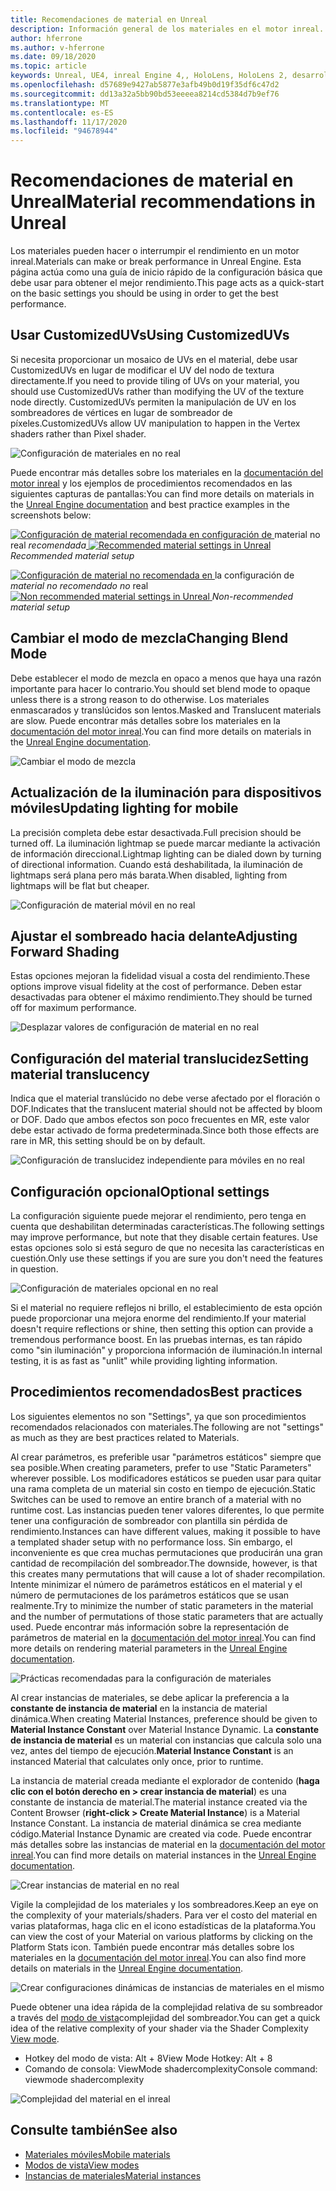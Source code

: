 ```yaml
---
title: Recomendaciones de material en Unreal
description: Información general de los materiales en el motor inreal.
author: hferrone
ms.author: v-hferrone
ms.date: 09/18/2020
ms.topic: article
keywords: Unreal, UE4, inreal Engine 4,, HoloLens, HoloLens 2, desarrollo, materiales, documentación, guías, características, hologramas, desarrollo de juegos, auriculares de realidad mixta, auriculares de realidad mixta de Windows, auriculares de realidad virtual
ms.openlocfilehash: d57689e9427ab5877e3afb49b0d19f35df6c47d2
ms.sourcegitcommit: dd13a32a5bb90bd53eeeea8214cd5384d7b9ef76
ms.translationtype: MT
ms.contentlocale: es-ES
ms.lasthandoff: 11/17/2020
ms.locfileid: "94678944"
---
```

# <a name="material-recommendations-in-unreal"></a><span data-ttu-id="4856c-104">Recomendaciones de material en Unreal</span><span class="sxs-lookup"><span data-stu-id="4856c-104">Material recommendations in Unreal</span></span>

<span data-ttu-id="4856c-105">Los materiales pueden hacer o interrumpir el rendimiento en un motor inreal.</span><span class="sxs-lookup"><span data-stu-id="4856c-105">Materials can make or break performance in Unreal Engine.</span></span> <span data-ttu-id="4856c-106">Esta página actúa como una guía de inicio rápido de la configuración básica que debe usar para obtener el mejor rendimiento.</span><span class="sxs-lookup"><span data-stu-id="4856c-106">This page acts as a quick-start on the basic settings you should be using in order to get the best performance.</span></span>

## <a name="using-customizeduvs"></a><span data-ttu-id="4856c-107">Usar CustomizedUVs</span><span class="sxs-lookup"><span data-stu-id="4856c-107">Using CustomizedUVs</span></span>

<span data-ttu-id="4856c-108">Si necesita proporcionar un mosaico de UVs en el material, debe usar CustomizedUVs en lugar de modificar el UV del nodo de textura directamente.</span><span class="sxs-lookup"><span data-stu-id="4856c-108">If you need to provide tiling of UVs on your material, you should use CustomizedUVs rather than modifying the UV of the texture node directly.</span></span> <span data-ttu-id="4856c-109">CustomizedUVs permiten la manipulación de UV en los sombreadores de vértices en lugar de sombreador de píxeles.</span><span class="sxs-lookup"><span data-stu-id="4856c-109">CustomizedUVs allow UV manipulation to happen in the Vertex shaders rather than Pixel shader.</span></span> 

![Configuración de materiales en no real](images/unreal-materials-img-01c.png)

<span data-ttu-id="4856c-111">Puede encontrar más detalles sobre los materiales en la [documentación del motor inreal](https://docs.unrealengine.com/Platforms/Mobile/Materials/index.html) y los ejemplos de procedimientos recomendados en las siguientes capturas de pantallas:</span><span class="sxs-lookup"><span data-stu-id="4856c-111">You can find more details on materials in the [Unreal Engine documentation](https://docs.unrealengine.com/Platforms/Mobile/Materials/index.html) and best practice examples in the screenshots below:</span></span>

<span data-ttu-id="4856c-112">[ ![ Configuración de material recomendada en configuración ](images/unreal-materials-img-01.png) de ](images/unreal-materials-img-01.png#lightbox)material no real 
 *recomendada*</span><span class="sxs-lookup"><span data-stu-id="4856c-112">[ ![Recommended material settings in Unreal](images/unreal-materials-img-01.png) ](images/unreal-materials-img-01.png#lightbox)
*Recommended material setup*</span></span>

<span data-ttu-id="4856c-113">[ ![ Configuración de material no recomendada en ](images/unreal-materials-img-01b.png) ](images/unreal-materials-img-01b.png#lightbox)la configuración de 
 *material no recomendado no* real</span><span class="sxs-lookup"><span data-stu-id="4856c-113">[ ![Non recommended material settings in Unreal](images/unreal-materials-img-01b.png) ](images/unreal-materials-img-01b.png#lightbox)
*Non-recommended material setup*</span></span>

## <a name="changing-blend-mode"></a><span data-ttu-id="4856c-114">Cambiar el modo de mezcla</span><span class="sxs-lookup"><span data-stu-id="4856c-114">Changing Blend Mode</span></span>

<span data-ttu-id="4856c-115">Debe establecer el modo de mezcla en opaco a menos que haya una razón importante para hacer lo contrario.</span><span class="sxs-lookup"><span data-stu-id="4856c-115">You should set blend mode to opaque unless there is a strong reason to do otherwise.</span></span> <span data-ttu-id="4856c-116">Los materiales enmascarados y translúcidos son lentos.</span><span class="sxs-lookup"><span data-stu-id="4856c-116">Masked and Translucent materials are slow.</span></span> <span data-ttu-id="4856c-117">Puede encontrar más detalles sobre los materiales en la [documentación del motor inreal](https://docs.unrealengine.com/Platforms/Mobile/Materials/index.html).</span><span class="sxs-lookup"><span data-stu-id="4856c-117">You can find more details on materials in the [Unreal Engine documentation](https://docs.unrealengine.com/Platforms/Mobile/Materials/index.html).</span></span>

![Cambiar el modo de mezcla](images/unreal-materials-img-02.jpg)

## <a name="updating-lighting-for-mobile"></a><span data-ttu-id="4856c-119">Actualización de la iluminación para dispositivos móviles</span><span class="sxs-lookup"><span data-stu-id="4856c-119">Updating lighting for mobile</span></span>

<span data-ttu-id="4856c-120">La precisión completa debe estar desactivada.</span><span class="sxs-lookup"><span data-stu-id="4856c-120">Full precision should be turned off.</span></span> <span data-ttu-id="4856c-121">La iluminación lightmap se puede marcar mediante la activación de información direccional.</span><span class="sxs-lookup"><span data-stu-id="4856c-121">Lightmap lighting can be dialed down by turning of directional information.</span></span> <span data-ttu-id="4856c-122">Cuando está deshabilitada, la iluminación de lightmaps será plana pero más barata.</span><span class="sxs-lookup"><span data-stu-id="4856c-122">When disabled, lighting from lightmaps will be flat but cheaper.</span></span>

![Configuración de material móvil en no real](images/unreal-materials-img-03.jpg)

## <a name="adjusting-forward-shading"></a><span data-ttu-id="4856c-124">Ajustar el sombreado hacia delante</span><span class="sxs-lookup"><span data-stu-id="4856c-124">Adjusting Forward Shading</span></span>

<span data-ttu-id="4856c-125">Estas opciones mejoran la fidelidad visual a costa del rendimiento.</span><span class="sxs-lookup"><span data-stu-id="4856c-125">These options improve visual fidelity at the cost of performance.</span></span> <span data-ttu-id="4856c-126">Deben estar desactivadas para obtener el máximo rendimiento.</span><span class="sxs-lookup"><span data-stu-id="4856c-126">They should be turned off for maximum performance.</span></span>

![Desplazar valores de configuración de material en no real](images/unreal-materials-img-04.jpg)

## <a name="setting-material-translucency"></a><span data-ttu-id="4856c-128">Configuración del material translucidez</span><span class="sxs-lookup"><span data-stu-id="4856c-128">Setting material translucency</span></span>

<span data-ttu-id="4856c-129">Indica que el material translúcido no debe verse afectado por el floración o DOF.</span><span class="sxs-lookup"><span data-stu-id="4856c-129">Indicates that the translucent material should not be affected by bloom or DOF.</span></span> <span data-ttu-id="4856c-130">Dado que ambos efectos son poco frecuentes en MR, este valor debe estar activado de forma predeterminada.</span><span class="sxs-lookup"><span data-stu-id="4856c-130">Since both those effects are rare in MR, this setting should be on by default.</span></span>

![Configuración de translucidez independiente para móviles en no real](images/unreal-materials-img-05.jpg)

## <a name="optional-settings"></a><span data-ttu-id="4856c-132">Configuración opcional</span><span class="sxs-lookup"><span data-stu-id="4856c-132">Optional settings</span></span>

<span data-ttu-id="4856c-133">La configuración siguiente puede mejorar el rendimiento, pero tenga en cuenta que deshabilitan determinadas características.</span><span class="sxs-lookup"><span data-stu-id="4856c-133">The following settings may improve performance, but note that they disable certain features.</span></span> <span data-ttu-id="4856c-134">Use estas opciones solo si está seguro de que no necesita las características en cuestión.</span><span class="sxs-lookup"><span data-stu-id="4856c-134">Only use these settings if you are sure you don't need the features in question.</span></span>

![Configuración de materiales opcional en no real](images/unreal-materials-img-06.jpg)

<span data-ttu-id="4856c-136">Si el material no requiere reflejos ni brillo, el establecimiento de esta opción puede proporcionar una mejora enorme del rendimiento.</span><span class="sxs-lookup"><span data-stu-id="4856c-136">If your material doesn't require reflections or shine, then setting this option can provide a tremendous performance boost.</span></span> <span data-ttu-id="4856c-137">En las pruebas internas, es tan rápido como "sin iluminación" y proporciona información de iluminación.</span><span class="sxs-lookup"><span data-stu-id="4856c-137">In internal testing, it is as fast as "unlit" while providing lighting information.</span></span>

## <a name="best-practices"></a><span data-ttu-id="4856c-138">Procedimientos recomendados</span><span class="sxs-lookup"><span data-stu-id="4856c-138">Best practices</span></span>

<span data-ttu-id="4856c-139">Los siguientes elementos no son "Settings", ya que son procedimientos recomendados relacionados con materiales.</span><span class="sxs-lookup"><span data-stu-id="4856c-139">The following are not "settings" as much as they are best practices related to Materials.</span></span>

<span data-ttu-id="4856c-140">Al crear parámetros, es preferible usar "parámetros estáticos" siempre que sea posible.</span><span class="sxs-lookup"><span data-stu-id="4856c-140">When creating parameters, prefer to use "Static Parameters" wherever possible.</span></span> <span data-ttu-id="4856c-141">Los modificadores estáticos se pueden usar para quitar una rama completa de un material sin costo en tiempo de ejecución.</span><span class="sxs-lookup"><span data-stu-id="4856c-141">Static Switches can be used to remove an entire branch of a material with no runtime cost.</span></span> <span data-ttu-id="4856c-142">Las instancias pueden tener valores diferentes, lo que permite tener una configuración de sombreador con plantilla sin pérdida de rendimiento.</span><span class="sxs-lookup"><span data-stu-id="4856c-142">Instances can have different values, making it possible to have a templated shader setup with no performance loss.</span></span> <span data-ttu-id="4856c-143">Sin embargo, el inconveniente es que crea muchas permutaciones que producirán una gran cantidad de recompilación del sombreador.</span><span class="sxs-lookup"><span data-stu-id="4856c-143">The downside, however, is that this creates many permutations that will cause a lot of shader recompilation.</span></span> <span data-ttu-id="4856c-144">Intente minimizar el número de parámetros estáticos en el material y el número de permutaciones de los parámetros estáticos que se usan realmente.</span><span class="sxs-lookup"><span data-stu-id="4856c-144">Try to minimize the number of static parameters in the material and the number of permutations of those static parameters that are actually used.</span></span> <span data-ttu-id="4856c-145">Puede encontrar más información sobre la representación de parámetros de material en la [documentación del motor inreal](https://docs.unrealengine.com/Engine/Rendering/Materials/ExpressionReference/Parameters/index.html#staticswitchparameter).</span><span class="sxs-lookup"><span data-stu-id="4856c-145">You can find more details on rendering material parameters in the [Unreal Engine documentation](https://docs.unrealengine.com/Engine/Rendering/Materials/ExpressionReference/Parameters/index.html#staticswitchparameter).</span></span>

![Prácticas recomendadas para la configuración de materiales](images/unreal-materials-img-07.jpg)

<span data-ttu-id="4856c-147">Al crear instancias de materiales, se debe aplicar la preferencia a la **constante de instancia de material** en la instancia de material dinámica.</span><span class="sxs-lookup"><span data-stu-id="4856c-147">When creating Material Instances, preference should be given to **Material Instance Constant** over Material Instance Dynamic.</span></span> <span data-ttu-id="4856c-148">La **constante de instancia de material** es un material con instancias que calcula solo una vez, antes del tiempo de ejecución.</span><span class="sxs-lookup"><span data-stu-id="4856c-148">**Material Instance Constant** is an instanced Material that calculates only once, prior to runtime.</span></span>

<span data-ttu-id="4856c-149">La instancia de material creada mediante el explorador de contenido (**haga clic con el botón derecho en > crear instancia de material**) es una constante de instancia de material.</span><span class="sxs-lookup"><span data-stu-id="4856c-149">The material instance created via the Content Browser (**right-click > Create Material Instance**) is a Material Instance Constant.</span></span> <span data-ttu-id="4856c-150">La instancia de material dinámica se crea mediante código.</span><span class="sxs-lookup"><span data-stu-id="4856c-150">Material Instance Dynamic are created via code.</span></span> <span data-ttu-id="4856c-151">Puede encontrar más detalles sobre las instancias de material en la [documentación del motor inreal](https://docs.unrealengine.com/Engine/Rendering/Materials/MaterialInstances/index.html).</span><span class="sxs-lookup"><span data-stu-id="4856c-151">You can find more details on material instances in the [Unreal Engine documentation](https://docs.unrealengine.com/Engine/Rendering/Materials/MaterialInstances/index.html).</span></span>

![Crear instancias de material en no real](images/unreal-materials-img-08.png)

<span data-ttu-id="4856c-153">Vigile la complejidad de los materiales y los sombreadores.</span><span class="sxs-lookup"><span data-stu-id="4856c-153">Keep an eye on the complexity of your materials/shaders.</span></span> <span data-ttu-id="4856c-154">Para ver el costo del material en varias plataformas, haga clic en el icono estadísticas de la plataforma.</span><span class="sxs-lookup"><span data-stu-id="4856c-154">You can view the cost of your Material on various platforms by clicking on the Platform Stats icon.</span></span> <span data-ttu-id="4856c-155">También puede encontrar más detalles sobre los materiales en la [documentación del motor inreal](https://docs.unrealengine.com/Platforms/Mobile/Materials/index.html).</span><span class="sxs-lookup"><span data-stu-id="4856c-155">You can also find more details on materials in the [Unreal Engine documentation](https://docs.unrealengine.com/Platforms/Mobile/Materials/index.html).</span></span>

![Crear configuraciones dinámicas de instancias de materiales en el mismo](images/unreal-materials-img-09.png)

<span data-ttu-id="4856c-157">Puede obtener una idea rápida de la complejidad relativa de su sombreador a través del [modo de vista](https://docs.unrealengine.com/Engine/UI/LevelEditor/Viewports/ViewModes/index.html)complejidad del sombreador.</span><span class="sxs-lookup"><span data-stu-id="4856c-157">You can get a quick idea of the relative complexity of your shader via the Shader Complexity [View mode](https://docs.unrealengine.com/Engine/UI/LevelEditor/Viewports/ViewModes/index.html).</span></span>

* <span data-ttu-id="4856c-158">Hotkey del modo de vista: Alt + 8</span><span class="sxs-lookup"><span data-stu-id="4856c-158">View Mode Hotkey: Alt + 8</span></span>
* <span data-ttu-id="4856c-159">Comando de consola: ViewMode shadercomplexity</span><span class="sxs-lookup"><span data-stu-id="4856c-159">Console command: viewmode shadercomplexity</span></span>

![Complejidad del material en el inreal](images/unreal-materials-img-10.png)

## <a name="see-also"></a><span data-ttu-id="4856c-161">Consulte también</span><span class="sxs-lookup"><span data-stu-id="4856c-161">See also</span></span>
* [<span data-ttu-id="4856c-162">Materiales móviles</span><span class="sxs-lookup"><span data-stu-id="4856c-162">Mobile materials</span></span>](https://docs.unrealengine.com/Platforms/Mobile/Materials/index.html)
* [<span data-ttu-id="4856c-163">Modos de vista</span><span class="sxs-lookup"><span data-stu-id="4856c-163">View modes</span></span>](https://docs.unrealengine.com/Engine/UI/LevelEditor/Viewports/ViewModes/index.html)
* [<span data-ttu-id="4856c-164">Instancias de materiales</span><span class="sxs-lookup"><span data-stu-id="4856c-164">Material instances</span></span>](https://docs.unrealengine.com/Engine/Rendering/Materials/MaterialInstances/index.html)
